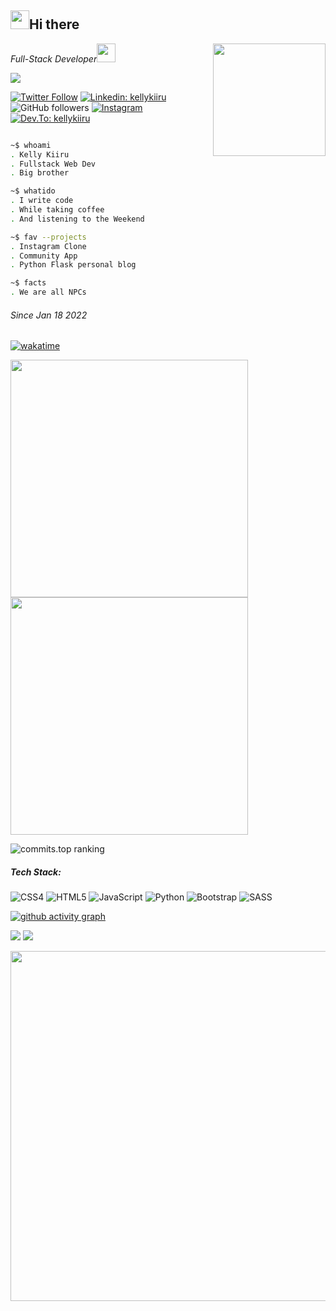 <h2><img src="https://emojis.slackmojis.com/emojis/images/1531849430/4246/blob-sunglasses.gif?1531849430" width="30"/>Hi there</h2>
<img align='right' src="https://media.giphy.com/media/M9gbBd9nbDrOTu1Mqx/giphy.gif" width="180">
<p><em>Full-Stack Developer<img src="https://media.giphy.com/media/WUlplcMpOCEmTGBtBW/giphy.gif" width="30"> 
</em></p>
<img src="https://komarev.com/ghpvc/?username=kellykiiru&&style=flat-square" align="center" />

[![Twitter Follow](https://img.shields.io/badge/twitter-%2300acee.svg?&style=for-the-badge&logo=twitter&logoColor=white)](https://twitter.com/thatsmeryan)
[![Linkedin: kellykiiru](https://img.shields.io/badge/linkedin-%231E77B5.svg?&style=for-the-badge&logo=linkedin&logoColor=white )](https://www.linkedin.com/in/kelly-kiiru-15a852231/)
![GitHub followers](https://img.shields.io/github/followers/kellykiiru?label=Follow&style=social)
[![Instagram](https://img.shields.io/badge/instagram-%23000000.svg?&style=for-the-badge&logo=instagram&logoColor=white)](https://instagram.com/kiiru___/)
[![Dev.To: kellykiiru](https://img.shields.io/badge/dev.to-%2308090A.svg?&style=for-the-badge&logo=dev.to&logoColor=white)](https://dev.to/kellykiiru)



<p align="left"> <img src="https://komarev.com/ghpvc/?username=kellykiiru&label=Profile%20views&color=2fa4e7&style=flat" alt="" /> </p>

```sh
~$ whoami
. Kelly Kiiru
. Fullstack Web Dev
. Big brother

~$ whatido
. I write code 
. While taking coffee
. And listening to the Weekend

~$ fav --projects
. Instagram Clone
. Community App
. Python Flask personal blog

~$ facts
. We are all NPCs

```

###### Since Jan 18 2022
[![wakatime](https://wakatime.com/badge/user/5a50e193-2e98-47bd-9b67-0952bed984cf.svg)](https://wakatime.com/@5a50e193-2e98-47bd-9b67-0952bed984cf)


<div display="inline-flex" width="80%" justify-content="space-between">
   
<img width="380px" margin="50px" src="https://github-readme-stats.vercel.app/api?username=kellykiiru&show_icons=true&hide_border=true&theme=tokyonight&count_private=true"/>

<img width="380px" src="https://github-readme-streak-stats.herokuapp.com/?user=kellykiiru&show_icons=true&count_private=true&include_all_commits=true&hide_border=true&locale=en&layout=compact&theme=tokyonight"/>
</div>

![commits.top ranking](https://iot.fbiego.com/api/v1/commits?user=kellykiiru&country=kenya&text_color=2fa4e7&bg_color=00030a&border_color=000000)


##### Tech Stack:
![CSS4](https://img.shields.io/badge/css3-%231572B6.svg?style=flat&logo=css3&logoColor=white) 
![HTML5](https://img.shields.io/badge/html5-%23E34F26.svg?style=flat&logo=html5&logoColor=white) 
![JavaScript](https://img.shields.io/badge/javascript-%23323330.svg?style=flat&logo=javascript&logoColor=%23F7DF1E) 
![Python](https://img.shields.io/badge/python-3670A0?style=flat&logo=python&logoColor=ffdd54)
![Bootstrap](https://img.shields.io/badge/bootstrap-%23563D7C.svg?style=flat&logo=bootstrap&logoColor=white) 
![SASS](https://img.shields.io/badge/SASS-hotpink.svg?style=flat&logo=SASS&logoColor=white) 


[![github activity graph](https://github-readme-activity-graph.cyclic.app/graph?username=kellykiiru&theme=github&bg_color=000000&hide_border=true&line=2fa4e6&color=2fa4e7&include_all_commits=true)](https://github.com/asrianmuchui/github-readme-activity-graph)

![](https://raw.githubusercontent.com/kellykiiru/github-statistics/master/generated/overview.svg#gh-dark-mode-only)
![](https://raw.githubusercontent.com/kellykiiru/github-statistics/master/generated/languages.svg#gh-dark-mode-only)

<img width="560px" src="https://wakatime.com/share/@kellykiiru/f70971dd-8e37-4d4f-b89f-f0210992d8df.png" />
